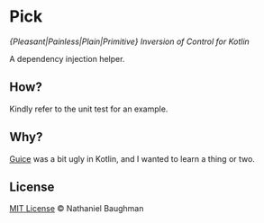 # Pick

*{Pleasant|Painless|Plain|Primitive} Inversion of Control for Kotlin*

A dependency injection helper.

## How?

Kindly refer to the unit test for an example.

## Why?

[Guice](https://github.com/google/guice) was a bit ugly in Kotlin, and I wanted to learn a thing or two.

## License

[MIT License](LICENSE.txt) &copy; Nathaniel Baughman